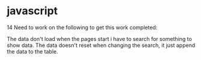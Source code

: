 # javascript
14
Need to work on the following to get this work completed:

The data don't load when the pages start i have to search for something to show data.
The data doesn't reset when changing the search, it just append the data to the table.
